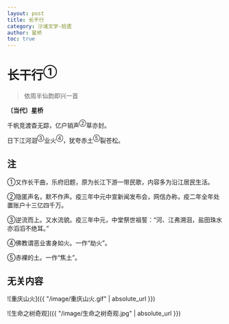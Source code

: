 ```yaml
---
layout: post
title: 长干行
category: 沙滩文学-拾遗
author: 星桥
toc: true
---
```


# 长干行<sup>①</sup>

> 依周半仙韵即兴一首

**〔当代〕星桥**

千帆竞渡杳无踪，亿户销声<sup>②</sup>草亦封。

日下江河洄<sup>③</sup>业火<sup>④</sup>，犹夸赤土<sup>⑤</sup>裂苍松。

## 注

①又作长干曲，乐府旧题，原为长江下游一带民歌，内容多为沿江居民生活。

②隐匿声名，默不作声。疫三年中元中宣新闻发布会，网信办称，疫二年全年处置账户十三亿四千万。

③逆流而上。又水流貌。疫三年中元，中堂祭世祖誓：“河、江弗溯洄，盐田珠水亦滔滔不绝耳。”

④佛教谓恶业害身如火。一作“劫火”。

⑤赤裸的土。一作“焦土”。

## 无关内容

![重庆山火]({{ "/image/重庆山火.gif" | absolute_url }})

![生命之树奇观]({{ "/image/生命之树奇观.jpg" | absolute_url }})